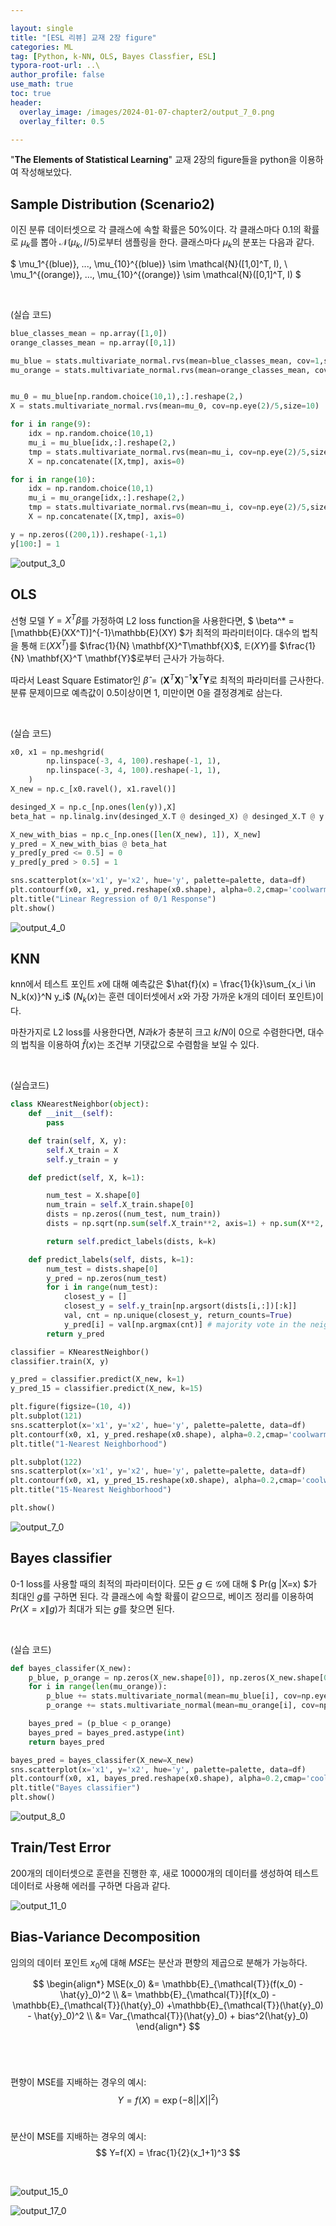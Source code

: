 ```yaml
---

layout: single
title: "[ESL 리뷰] 교재 2장 figure"
categories: ML
tag: [Python, k-NN, OLS, Bayes Classfier, ESL]
typora-root-url: ..\
author_profile: false
use_math: true
toc: true
header:
  overlay_image: /images/2024-01-07-chapter2/output_7_0.png
  overlay_filter: 0.5

---
```


"**The Elements of Statistical Learning**" 교재 2장의 figure들을 python을 이용하여 작성해보았다.

## Sample Distribution (Scenario2)

이진 분류 데이터셋으로 각 클래스에 속할 확률은 50%이다. 각 클래스마다 0.1의 확률로 $\mu_k$를 뽑아 $\mathcal{N}(\mu_k, I/5)$로부터 샘플링을 한다. 클래스마다 $\mu_k$의 분포는 다음과 같다. 

$ \mu_1^{(blue)}, ..., \mu_{10}^{(blue)} \sim \mathcal{N}([1,0]^T, I), \ \mu_1^{(orange)}, ..., \mu_{10}^{(orange)} \sim \mathcal{N}([0,1]^T, I) $



&nbsp;



(실습 코드)


```python
blue_classes_mean = np.array([1,0])
orange_classes_mean = np.array([0,1])

mu_blue = stats.multivariate_normal.rvs(mean=blue_classes_mean, cov=1,size=10)
mu_orange = stats.multivariate_normal.rvs(mean=orange_classes_mean, cov=1,size=10)


mu_0 = mu_blue[np.random.choice(10,1),:].reshape(2,)
X = stats.multivariate_normal.rvs(mean=mu_0, cov=np.eye(2)/5,size=10)

for i in range(9):
    idx = np.random.choice(10,1)
    mu_i = mu_blue[idx,:].reshape(2,)
    tmp = stats.multivariate_normal.rvs(mean=mu_i, cov=np.eye(2)/5,size=10)
    X = np.concatenate([X,tmp], axis=0)

for i in range(10):
    idx = np.random.choice(10,1)
    mu_i = mu_orange[idx,:].reshape(2,)
    tmp = stats.multivariate_normal.rvs(mean=mu_i, cov=np.eye(2)/5,size=10)
    X = np.concatenate([X,tmp], axis=0)

y = np.zeros((200,1)).reshape(-1,1)
y[100:] = 1
```

![output_3_0](/images/2024-01-07-chapter2/output_3_0.png)



## OLS

선형 모델 $Y=X^T \beta$를 가정하여 L2 loss function을 사용한다면, $ \beta^* = [\mathbb{E}(XX^T)]^{-1}\mathbb{E}(XY) $가 최적의 파라미터이다. 대수의 법칙을 통해 $\mathbb{E}(XX^T)$를 $\frac{1}{N} \mathbf{X}^T\mathbf{X}$, $\mathbb{E}(XY)$를 $\frac{1}{N} \mathbf{X}^T \mathbf{Y}$로부터 근사가 가능하다.

따라서 Least Square Estimator인 $\hat{\beta} = (\mathbf{X}^T \mathbf{X})^{-1}\mathbf{X}^T\mathbf{Y}$로 최적의 파라미터를 근사한다. 분류 문제이므로 예측값이 0.5이상이면 1, 미만이면 0을 결정경계로 삼는다.



&nbsp;



(실습 코드)

```python
x0, x1 = np.meshgrid(
        np.linspace(-3, 4, 100).reshape(-1, 1),
        np.linspace(-3, 4, 100).reshape(-1, 1),
    )
X_new = np.c_[x0.ravel(), x1.ravel()]

desinged_X = np.c_[np.ones(len(y)),X]
beta_hat = np.linalg.inv(desinged_X.T @ desinged_X) @ desinged_X.T @ y

X_new_with_bias = np.c_[np.ones([len(X_new), 1]), X_new]
y_pred = X_new_with_bias @ beta_hat
y_pred[y_pred <= 0.5] = 0
y_pred[y_pred > 0.5] = 1

sns.scatterplot(x='x1', y='x2', hue='y', palette=palette, data=df)
plt.contourf(x0, x1, y_pred.reshape(x0.shape), alpha=0.2,cmap='coolwarm')
plt.title("Linear Regression of 0/1 Response")
plt.show()
```


![output_4_0](/images/2024-01-07-chapter2/output_4_0.png)

## KNN

knn에서  테스트 포인트 $x$에 대해 예측값은 $\hat{f}(x) = \frac{1}{k}\sum_{x_i \in N_k(x)}^N y_i$ ($N_k(x)$는 훈련 데이터셋에서 $x$와 가장 가까운 k개의 데이터 포인트)이다.

마찬가지로 L2 loss를 사용한다면, $N$과$k$가 충분히 크고 $k/N$이 0으로 수렴한다면,  대수의 법칙을 이용하여 $\hat{f}(x)$는 조건부 기댓값으로 수렴함을 보일 수 있다.



&nbsp;





(실습코드)

```python
class KNearestNeighbor(object):
    def __init__(self):
        pass

    def train(self, X, y):
        self.X_train = X
        self.y_train = y

    def predict(self, X, k=1):

        num_test = X.shape[0]
        num_train = self.X_train.shape[0]
        dists = np.zeros((num_test, num_train))
        dists = np.sqrt(np.sum(self.X_train**2, axis=1) + np.sum(X**2, axis=1).reshape(num_test,1) - 2*X.dot(self.X_train.T))

        return self.predict_labels(dists, k=k)

    def predict_labels(self, dists, k=1):
        num_test = dists.shape[0]
        y_pred = np.zeros(num_test)
        for i in range(num_test):
            closest_y = []
            closest_y = self.y_train[np.argsort(dists[i,:])[:k]]
            val, cnt = np.unique(closest_y, return_counts=True)
            y_pred[i] = val[np.argmax(cnt)] # majority vote in the neighborhood
        return y_pred
```


```python
classifier = KNearestNeighbor()
classifier.train(X, y)
```


```python
y_pred = classifier.predict(X_new, k=1)
y_pred_15 = classifier.predict(X_new, k=15)

plt.figure(figsize=(10, 4))
plt.subplot(121)
sns.scatterplot(x='x1', y='x2', hue='y', palette=palette, data=df)
plt.contourf(x0, x1, y_pred.reshape(x0.shape), alpha=0.2,cmap='coolwarm')
plt.title("1-Nearest Neighborhood")

plt.subplot(122)
sns.scatterplot(x='x1', y='x2', hue='y', palette=palette, data=df)
plt.contourf(x0, x1, y_pred_15.reshape(x0.shape), alpha=0.2,cmap='coolwarm')
plt.title("15-Nearest Neighborhood")

plt.show()
```


![output_7_0](/images/2024-01-07-chapter2/output_7_0.png)

## Bayes classifier

0-1 loss를 사용할 때의 최적의 파라미터이다.   모든 $g \in \mathcal{G}$에 대해  $ Pr(g \|X=x) $가 최대인 $g$를 구하면 된다. 각 클래스에 속할 확률이 같으므로, 베이즈 정리를 이용하여 $Pr(X=x \| g)$가 최대가 되는 $g$를 찾으면 된다.



&nbsp;



(실습 코드)

```python
def bayes_classifer(X_new):
    p_blue, p_orange = np.zeros(X_new.shape[0]), np.zeros(X_new.shape[0])
    for i in range(len(mu_orange)):
        p_blue += stats.multivariate_normal(mean=mu_blue[i], cov=np.eye(2)/5).pdf(X_new)
        p_orange += stats.multivariate_normal(mean=mu_orange[i], cov=np.eye(2)/5).pdf(X_new)

    bayes_pred = (p_blue < p_orange)
    bayes_pred = bayes_pred.astype(int)
    return bayes_pred

bayes_pred = bayes_classifer(X_new=X_new)
sns.scatterplot(x='x1', y='x2', hue='y', palette=palette, data=df)
plt.contourf(x0, x1, bayes_pred.reshape(x0.shape), alpha=0.2,cmap='coolwarm')
plt.title("Bayes classifier")
plt.show()
```

![output_8_0](/images/2024-01-07-chapter2/output_8_0.png)



## Train/Test Error

200개의 데이터셋으로 훈련을 진행한 후, 새로 10000개의 데이터를 생성하여 테스트 데이터로 사용해 에러를 구하면 다음과 같다.


![output_11_0](/images/2024-01-07-chapter2/output_11_0.png)

## Bias-Variance Decomposition

임의의 데이터 포인트 $x_0$에 대해 $MSE$는 분산과 편향의 제곱으로 분해가 가능하다.


$$
\begin{align*}
MSE(x_0) &= \mathbb{E}_{\mathcal{T}}(f(x_0) - \hat{y}_0)^2 \\
		 &= \mathbb{E}_{\mathcal{T}}[f(x_0) - \mathbb{E}_{\mathcal{T}}(\hat{y}_0) +\mathbb{E}_{\mathcal{T}}(\hat{y}_0) -  \hat{y}_0)^2 \\
		 &= Var_{\mathcal{T}}(\hat{y}_0) + bias^2(\hat{y}_0)
\end{align*}
$$
&nbsp;

&nbsp;





편향이 MSE를 지배하는 경우의 예시:
$$
Y = f(X) = \exp(-8||X||^2)
$$
&nbsp;



분산이 MSE를 지배하는 경우의 예시:
$$
Y=f(X) = \frac{1}{2}(x_1+1)^3
$$


&nbsp;




![output_15_0](/images/2024-01-07-chapter2/output_15_0.png)



![output_17_0](/images/2024-01-07-chapter2/output_17_0.png)



